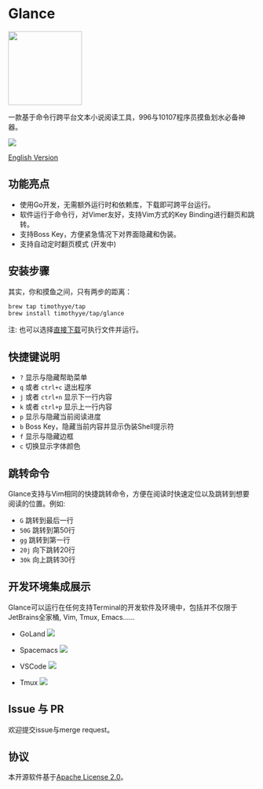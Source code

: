 # Glance

<img src="https://github.com/TimothyYe/glance/blob/master/demo/glance.png?raw=true" width="150" />

一款基于命令行跨平台文本小说阅读工具，996与10107程序员摸鱼划水必备神器。

![](https://github.com/TimothyYe/glance/blob/master/demo/demo.gif?raw=true)

[English Version](#)

## 功能亮点

* 使用Go开发，无需额外运行时和依赖库，下载即可跨平台运行。
* 软件运行于命令行，对Vimer友好，支持Vim方式的Key Binding进行翻页和跳转。
* 支持Boss Key，方便紧急情况下对界面隐藏和伪装。
* 支持自动定时翻页模式 (开发中)

## 安装步骤

其实，你和摸鱼之间，只有两步的距离：

```bash
brew tap timothyye/tap
brew install timothyye/tap/glance
```

注: 也可以选择[直接下载](https://github.com/TimothyYe/glance/releases)可执行文件并运行。

## 快捷键说明

* `?` 显示与隐藏帮助菜单
* `q` 或者 `ctrl+c` 退出程序
* `j` 或者 `ctrl+n` 显示下一行内容
* `k` 或者 `ctrl+p` 显示上一行内容
* `p` 显示与隐藏当前阅读进度
* `b` Boss Key，隐藏当前内容并显示伪装Shell提示符
* `f` 显示与隐藏边框
* `c` 切换显示字体颜色

## 跳转命令

Glance支持与Vim相同的快捷跳转命令，方便在阅读时快速定位以及跳转到想要阅读的位置。例如:

* `G` 跳转到最后一行  
* `50G` 跳转到第50行
* `gg` 跳转到第一行
* `20j` 向下跳转20行
* `30k` 向上跳转30行

## 开发环境集成展示

Glance可以运行在任何支持Terminal的开发软件及环境中，包括并不仅限于JetBrains全家桶, Vim, Tmux, Emacs……

* GoLand
![](https://github.com/TimothyYe/glance/blob/master/demo/goland.png?raw=true)

* Spacemacs
![](https://github.com/TimothyYe/glance/blob/master/demo/spacemacs.png?raw=true)

* VSCode
![](https://github.com/TimothyYe/glance/blob/master/demo/vscode.png?raw=true)

* Tmux
![](https://github.com/TimothyYe/glance/blob/master/demo/tmux.png?raw=true)

## Issue 与 PR

欢迎提交issue与merge request。

## 协议

本开源软件基于[Apache License 2.0](#)。
